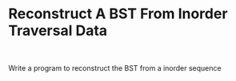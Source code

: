 # Reconstruct A BST From Inorder Traversal Data

<br>

Write a program to reconstruct the BST from a inorder sequence
